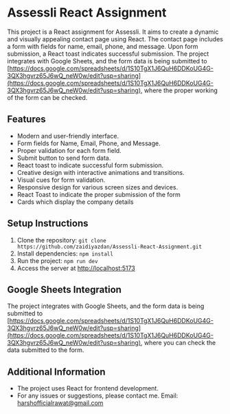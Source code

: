 # Assessli React Assignment

This project is a React assignment for Assessli. It aims to create a dynamic and visually appealing contact page using React. The contact page includes a form with fields for name, email, phone, and message. Upon form submission, a React toast indicates successful submission. The project integrates with Google Sheets, and the form data is being submitted to [https://docs.google.com/spreadsheets/d/1S10TgX1J6QuH6DDKoUG4G-3QX3hgvrz65J6wQ_neW0w/edit?usp=sharing](https://docs.google.com/spreadsheets/d/1S10TgX1J6QuH6DDKoUG4G-3QX3hgvrz65J6wQ_neW0w/edit?usp=sharing), where the proper working of the form can be checked.

## Features

- Modern and user-friendly interface.
- Form fields for Name, Email, Phone, and Message.
- Proper validation for each form field.
- Submit button to send form data.
- React toast to indicate successful form submission.
- Creative design with interactive animations and transitions.
- Visual cues for form validation.
- Responsive design for various screen sizes and devices.
- React Toast to indicate the proper submission of the form
- Cards which display the company details

## Setup Instructions

1. Clone the repository: `git clone https://github.com/zaidiyazdan/Assessli-React-Assignment.git`
2. Install dependencies: `npm install`
3. Run the project: `npm run dev`
4. Access the server at [http://localhost:5173](http://localhost:5173)

## Google Sheets Integration

The project integrates with Google Sheets, and the form data is being submitted to [https://docs.google.com/spreadsheets/d/1S10TgX1J6QuH6DDKoUG4G-3QX3hgvrz65J6wQ_neW0w/edit?usp=sharing](https://docs.google.com/spreadsheets/d/1S10TgX1J6QuH6DDKoUG4G-3QX3hgvrz65J6wQ_neW0w/edit?usp=sharing), where you can check the data submitted to the form.


## Additional Information

- The project uses React for frontend development.
- For any issues or suggestions, please contact me.
Email: [harshofficialrawat@gmail.com](mailto:harshofficialrawat@gmail.com)
